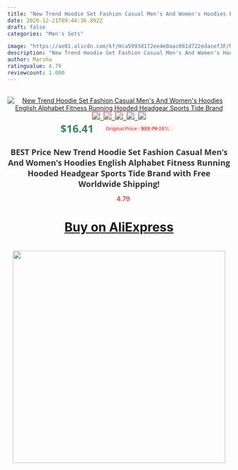 ```yaml
---
title: "New Trend Hoodie Set Fashion Casual Men's And Women's Hoodies English Alphabet Fitness Running Hooded Headgear Sports Tide Brand"
date: 2020-12-21T09:44:36.892Z
draft: false
categories: "Men's Sets"

image: "https://ae01.alicdn.com/kf/Hca5993d172ee4e0aac081d722edacef3F/New-Trend-Hoodie-Set-Fashion-Casual-Men-s-And-Women-s-Hoodies-English-Alphabet-Fitness-Running.jpg"
description: "New Trend Hoodie Set Fashion Casual Men's And Women's Hoodies English Alphabet Fitness Running Hooded Headgear Sports Tide Brand"
author: Marsha
ratingvalue: 4.79
reviewcount: 1.000
---
```

<br>
<div style="text-align: center;">
<a href="https://s.click.aliexpress.com/e/_AdI1QN" target="_blank" rel="nofollow noopener noreferrer"><img alt="New Trend Hoodie Set Fashion Casual Men's And Women's Hoodies English Alphabet Fitness Running Hooded Headgear Sports Tide Brand" class="magnifier-image" src="https://ae01.alicdn.com/kf/Hca5993d172ee4e0aac081d722edacef3F/New-Trend-Hoodie-Set-Fashion-Casual-Men-s-And-Women-s-Hoodies-English-Alphabet-Fitness-Running.jpg_640x640.jpg">
<br>
<img style="border:1px solid salmon" src="https://ae01.alicdn.com/kf/Hca5993d172ee4e0aac081d722edacef3F/New-Trend-Hoodie-Set-Fashion-Casual-Men-s-And-Women-s-Hoodies-English-Alphabet-Fitness-Running.jpg_120x120.jpg">&nbsp;&nbsp;<img style="border:1px solid salmon" src="https://ae01.alicdn.com/kf/Hef92179370fb40f5bbba3f721445cd98I/New-Trend-Hoodie-Set-Fashion-Casual-Men-s-And-Women-s-Hoodies-English-Alphabet-Fitness-Running.jpg_120x120.jpg">&nbsp;&nbsp;<img style="border:1px solid salmon" src="https://ae01.alicdn.com/kf/H46d02b05b3094257a95f14e63af5539c7/New-Trend-Hoodie-Set-Fashion-Casual-Men-s-And-Women-s-Hoodies-English-Alphabet-Fitness-Running.jpg_120x120.jpg">&nbsp;&nbsp;<img style="border:1px solid salmon" src="https://ae01.alicdn.com/kf/H328c6da9dd43468c8f7ec960416b0046N/New-Trend-Hoodie-Set-Fashion-Casual-Men-s-And-Women-s-Hoodies-English-Alphabet-Fitness-Running.jpg_120x120.jpg">&nbsp;&nbsp;<img style="border:1px solid salmon" src="https://ae01.alicdn.com/kf/H7f226b21bbf548ff815fd1eae054c8302/New-Trend-Hoodie-Set-Fashion-Casual-Men-s-And-Women-s-Hoodies-English-Alphabet-Fitness-Running.jpg_120x120.jpg"></a></div><br0>
<div style="text-align: center;"><span style="background-color: white; border: 0px; box-sizing: border-box; color: seagreen; display: inline-block; font-family: &quot;open sans&quot; , &quot;arial&quot; , &quot;helvetica&quot; , sans-serif , &quot;heiti&quot;; font-size: 24px; font-stretch: inherit; font-weight: 700; line-height: inherit; margin: 0px 10px 0px 0px; padding: 0px; vertical-align: middle;">$16.41 </span>
<span style="background: rgb(255 , 241 , 241); border-radius: 3px; border: 0px; box-sizing: border-box; color: #ff4747; display: inline-block; font-family: inherit; font-size: 12px; font-stretch: inherit; font-style: inherit; font-variant: inherit; font-weight: 600; line-height: inherit; margin: 0px; padding: 2px 5px; transform: scale(0.9); vertical-align: middle;">Original Price : <b style="text-decoration: line-through;">$22.79 </b> 28%&nbsp;&nbsp;</span></div>
<h1 style="color: #333333; display: inline-block; font-family: &quot;open sans&quot; , &quot;arial&quot; , &quot;helvetica&quot; , sans-serif , &quot;heiti&quot;; font-size: 18px; font-stretch: inherit; font-weight: 700; text-align: center;">BEST Price New Trend Hoodie Set Fashion Casual Men's And Women's Hoodies English Alphabet Fitness Running Hooded Headgear Sports Tide Brand with Free Worldwide Shipping!</h1>
<div style="color: #ff4747; text-align: center;">
<img src="https://4.bp.blogspot.com/-M0ZcTcb-5uY/XleCXlxnR4I/AAAAAAAAAEc/OrjgMkXV1oMQFaCRZj5HQwOCBcu3w1FegCPcBGAYYCw/s1600/star.png" style="height: 15px;">&nbsp;<b>4.79</b></div>
<div class="button_cont" align="center"><a class="buynow_a" href="https://s.click.aliexpress.com/e/_AdI1QN" target="_blank" rel="nofollow noopener noreferrer"><H1>Buy on AliExpress</H1></a></div><br>
<div class="separator" style="clear: both; text-align: center;">
<img src="https://lh3.googleusercontent.com/-pTy5HemUv9M/XlePHvY0dAI/AAAAAAAAAE4/0nX5iRUoIWY8eMW9Dpxeirr157OZliDIgCLcBGAsYHQ/s1600/badge.gif" width="480">
</div>
